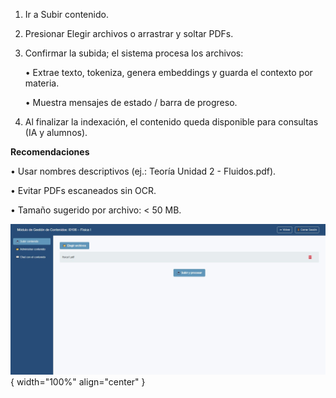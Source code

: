 1.	Ir a Subir contenido.  

2.	Presionar Elegir archivos o arrastrar y soltar PDFs.  

3.	Confirmar la subida; el sistema procesa los archivos:  

    •	Extrae texto, tokeniza, genera embeddings y guarda el contexto por materia.  

    •	Muestra mensajes de estado / barra de progreso.  

4.	Al finalizar la indexación, el contenido queda disponible para consultas (IA y alumnos).  

**Recomendaciones**  

•	Usar nombres descriptivos (ej.: Teoría Unidad 2 - Fluidos.pdf).

•	Evitar PDFs escaneados sin OCR.  

•	Tamaño sugerido por archivo: < 50 MB.  


![Docente-3_1](img/Docente-3_1.jpg){ width="100%" align="center" }
